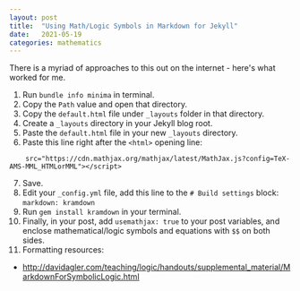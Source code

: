 ```yaml
---
layout: post
title:  "Using Math/Logic Symbols in Markdown for Jekyll"
date:   2021-05-19
categories: mathematics
---
```


There is a myriad of approaches to this out on the internet - here's what worked for me.

1. Run `bundle info minima` in terminal.
2. Copy the `Path` value and open that directory.
3. Copy the `default.html` file under `_layouts` folder in that directory.
4. Create a `_layouts` directory in your Jekyll blog root.
5. Paste the `default.html` file in your new `_layouts` directory.
6. Paste this line right after the `<html>` opening line: 
```<script type="text/javascript"
    src="https://cdn.mathjax.org/mathjax/latest/MathJax.js?config=TeX-AMS-MML_HTMLorMML"></script>
```
7. Save.
8. Edit your `_config.yml` file, add this line to the `# Build settings` block: 
`markdown: kramdown`
9. Run `gem install kramdown` in your terminal.
10. Finally, in your post, add `usemathjax: true` to your post variables, and enclose mathematical/logic symbols and equations with `$$` on both sides.
11. Formatting resources:
* http://davidagler.com/teaching/logic/handouts/supplemental_material/MarkdownForSymbolicLogic.html
